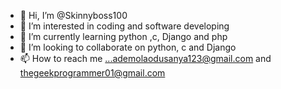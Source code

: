 - 👋 Hi, I’m @Skinnyboss100
- 👀 I’m interested in coding and software developing
- 🌱 I’m currently learning python ,c, Django and php
- 💞️ I’m looking to collaborate on python, c and Django
- 📫 How to reach me ...ademolaodusanya123@gmail.com and thegeekprogrammer01@gmail.com

<!---
Skinnyboss100/Skinnyboss100 is a ✨ special ✨ repository because its `README.md` (this file) appears on your GitHub profile.
You can click the Preview link to take a look at your changes.
--->
